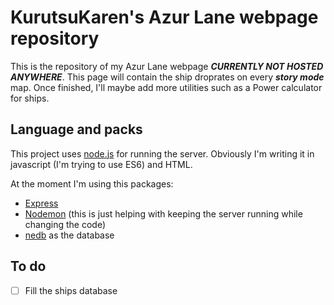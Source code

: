 # KurutsuKaren's Azur Lane webpage repository

This is the repository of my Azur Lane webpage ***CURRENTLY NOT HOSTED ANYWHERE***. This page will contain the ship droprates on every ***story mode*** map. Once finished, I'll maybe add more utilities such as a Power calculator for ships.

## Language and packs

This project uses [node.js](https://nodejs.org) for running the server. Obviously I'm writing it in javascript (I'm trying to use ES6) and HTML.

At the moment I'm using this packages:
- [Express](https://expressjs.com)
- [Nodemon](https://www.npmjs.com/package/nodemon) (this is just helping with keeping the server running while changing the code)
- [nedb](https://github.com/louischatriot/nedb) as the database

## To do
- [ ] Fill the ships database
